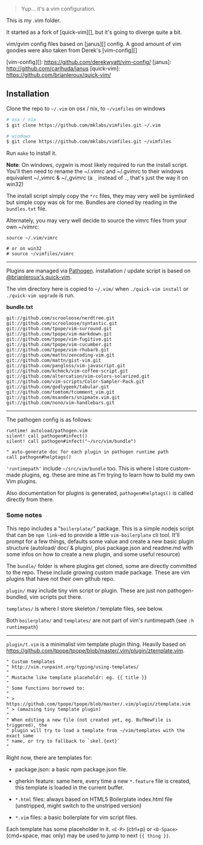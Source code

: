 
> Yup... it's a vim configuration.

This is my .vim folder.

It started as a fork of [quick-vim][], but it's going to diverge quite a bit.

vim/gvim config files based on [janus][] config. A good amount of vim goodies
were also taken from Derek's [vim-config][]

[vim-config][]: https://github.com/derekwyatt/vim-config/
[janus]: http://github.com/carlhuda/janus
[quick-vim]: https://github.com/brianleroux/quick-vim/

Installation
------------

Clone the repo to `~/.vim` on osx / nix, to `~/vimfiles` on windows

```sh
# osx / nix
$ git clone https://github.com/mklabs/vimfiles.git ~/.vim

# windows
$ git clone https://github.com/mklabs/vimfiles.git ~/vimfiles
```

Run `make` to install it.

**Note**: On windows, cygwin is most likely required to run the install script.
You'll then need to rename the ~/.vimrc and ~/.gvimrc to their windows
equivalent ~/_vimrc & ~/_gvimrc (a `_` instead of `.`, that's just the way it
on win32)

The install script simply copy the `*rc` files, they may very well be symlinked but
simple copy was ok for me. Bundles are cloned by reading in the `bundles.txt` file.

Alternately, you may very well decide to source the vimrc files from your own
~/vimrc:

```vim
source ~/.vim/vimrc

# or on win32
# source ~/vimfiles/vimrc
```
---

Plugins are managed via
[Pathogen](https://github.com/tpope/vim-pathogen). installation / update
script is based on [@brianleroux's quick-vim](https://github.com/brianleroux/quick-vim).

The vim directory here is copied to `~/.vim/` when `./quick-vim install` or
`./quick-vim upgrade` is run.

**bundle.txt**

```
git://github.com/scrooloose/nerdtree.git
git://github.com/scrooloose/syntastic.git
git://github.com/tpope/vim-surround.git
git://github.com/tpope/vim-markdown.git
git://github.com/tpope/vim-fugitive.git
git://github.com/tpope/vim-cucumber.git
git://github.com/tpope/vim-rhubarb.git
git://github.com/mattn/zencoding-vim.git
git://github.com/mattn/gist-vim.git
git://github.com/pangloss/vim-javascript.git
git://github.com/kchmck/vim-coffee-script.git
git://github.com/altercation/vim-colors-solarized.git
git://github.com/vim-scripts/Color-Sampler-Pack.git
git://github.com/godlygeek/tabular.git
git://github.com/tomtom/tcomment_vim.git
git://github.com/msanders/snipmate.vim.git
git://github.com/nono/vim-handlebars.git

```

---

The pathogen config is as follows:

```vim
runtime! autoload/pathogen.vim
silent! call pathogen#infect()
silent! call pathogen#infect("~/src/vim/bundle")

" auto-generate doc for each plugin in pathogen runtime path
call pathogen#helptags()
```

`'runtimepath'` include `~/src/vim/bundle` too. This is where I store
custom-made plugins, eg. these are mine as I'm trying to learn how to build my
own Vim plugins.

Also documentation for plugins is generated, `pathogen#helptags()` is called
directly from there.

### Some notes

This repo includes a "`boilerplate/`" package. This is a simple nodejs script
that can be `npm link`-ed to provide a little `vim-boilerplate` cli tool. It'll
prompt for a few things, defaults some value and create a new basic plugin
structure (autoload/ doc/ & plugin/, plus package.json and readme.md with some
infos on how to create a new plugin, and some useful resource)

The `bundle/` folder is where plugins get cloned, some are directly committed
to the repo. These include growing custom made package. These are vim plugins
that have not their own github repo.

`plugin/` may include tiny vim script or plugin. These are just non
pathogen-bundled, vim scripts put there.

`templates/` is where I store skeleton / template files, see below.

Both `boilerplate/` and `templates/` are not part of vim's runtimepath (see `:h
runtimepath`)

---

`plugin/t.vim` is a minimalist vim template plugin thing. Heavily based on
https://github.com/tpope/tpope/blob/master/.vim/plugin/ztemplate.vim.

```vim
" Custom templates
" http://vim.runpaint.org/typing/using-templates/
"
" Mustache like template placeholdr: eg. {{ title }}
"
" Some functions borrowed to:
"
" > https://github.com/tpope/tpope/blob/master/.vim/plugin/ztemplate.vim
" > (amazsing tiny template plugin)
"
" When editing a new file (not created yet, eg. BufNewFile is triggered), the
" plugin will try to load a template from ~/vim/templates with the exact same
" name, or try to fallback to `skel.{ext}`
"
```

Right now, there are templates for:

* package.json:
a basic npm package.json file.

* gherkin feature:
same here, every time a new `*.feature` file is created,
this template is loaded in the current buffer.

* `*.html` files:
always based on HTML5 Boilerplate index.html file (unstripped, might switch to
the unstriped version)

* `*.vim` files: a basic boilerplate for vim script files.

Each template has some placeholder in it. `<C-P>` (ctrl+p) or `<D-Space>`
(cmd+space, mac only) may be used to jump to next `{{ thing }}`.

